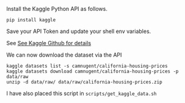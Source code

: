 Install the Kaggle Python API as follows.

```
pip install kaggle
```

Save your API Token and update your shell env variables.

See [See Kaggle Github for details](https://github.com/Kaggle/kaggle-api#api-credentials)


We can now download the dataset via the API

```shell
kaggle datasets list -s camnugent/california-housing-prices 
kaggle datasets download camnugent/california-housing-prices -p data/raw
unzip -d data/raw/ data/raw/california-housing-prices.zip 
```



I have also placed this script in `scripts/get_kaggle_data.sh`